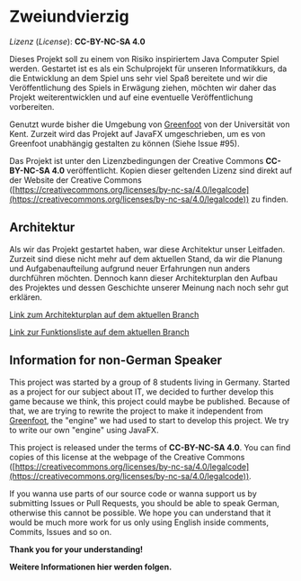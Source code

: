 Zweiundvierzig
==============

*Lizenz* (*License*): **CC-BY-NC-SA 4.0**

Dieses Projekt soll zu einem von Risiko inspiriertem Java Computer Spiel werden.
Gestartet ist es als ein Schulprojekt für unseren Informatikkurs, da die Entwicklung an dem Spiel uns sehr viel Spaß bereitete und wir die Veröffentlichung des Spiels in Erwägung ziehen, möchten wir daher das Projekt weiterentwicklen und auf eine eventuelle Veröffentlichung vorbereiten.

Genutzt wurde bisher die Umgebung von [Greenfoot](http://www.greenfoot.org/overview) von der Universität von Kent.
Zurzeit wird das Projekt auf JavaFX umgeschrieben, um es von Greenfoot unabhängig gestalten zu können (Siehe Issue #95).

Das Projekt ist unter den Lizenzbedingungen der Creative Commons **CC-BY-NC-SA 4.0** veröffentlicht. Kopien dieser geltenden Lizenz sind direkt auf der Website der Creative Commons ([https://creativecommons.org/licenses/by-nc-sa/4.0/legalcode](https://creativecommons.org/licenses/by-nc-sa/4.0/legalcode)) zu finden.

## Architektur

Als wir das Projekt gestartet haben, war diese Architektur unser Leitfaden.
Zurzeit sind diese nicht mehr auf dem aktuellen Stand, da wir die Planung und Aufgabenaufteilung aufgrund neuer Erfahrungen nun anders durchführen möchten.
Dennoch kann dieser Architekturplan den Aufbau des Projektes und dessen Geschichte unserer Meinung nach noch sehr gut erklären.

[Link zum Architekturplan auf dem aktuellen Branch](planung/architektur.md)

[Link zur Funktionsliste auf dem aktuellen Branch](planung/funktionsliste.md)

## Information for non-German Speaker

This project was started by a group of 8 students living in Germany.
Started as a project for our subject about IT, we decided to further develop this game because we think, this project could maybe be published.
Because of that, we are trying to rewrite the project to make it independent from [Greenfoot](http://www.greenfoot.org/overview), the "engine" we had used to start to develop this project.
We try to write our own "engine" using JavaFX.

This project is released under the terms of **CC-BY-NC-SA 4.0**. You can find copies of this license at the webpage of the Creative Commons ([https://creativecommons.org/licenses/by-nc-sa/4.0/legalcode](https://creativecommons.org/licenses/by-nc-sa/4.0/legalcode)).

If you wanna use parts of our source code or wanna support us by submitting Issues or Pull Requests, you should be able to speak German, otherwise this cannot be possible.
We hope you can understand that it would be much more work for us only using English inside comments, Commits, Issues and so on.

**Thank you for your understanding!**

**Weitere Informationen hier werden folgen.**
